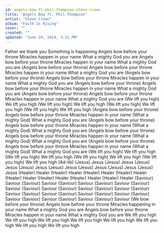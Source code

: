 ```yaml
---
id: angels-bow-ft-phil-thompson-steve-crown
title: "Angels Bow ft. Phil Thompson"
artist: "Steve Crown"
album: "Faith Is Rising"
cover: ""
created: ""
updated: "June 24, 2024, 3:21 PM"
---
```


Father we thank you
Something is happening
Angels bow before your throne
Miracles happen in your name
What a mighty God you are
Angels bow before your throne
Miracles happen in your name
What a mighty God you are
(Angels bow before your throne)
Angels bow before your throne
Miracles happen in your name
What a mighty God you are
(Angels bow before your throne)
Angels bow before your throne
Miracles happen in your name
What a mighty God you are
(Angels bow before your throne)
Angels bow before your throne
Miracles happen in your name
What a mighty God you are
(Angels bow before your throne)
Angels bow before your throne
Miracles happen in your name
What a mighty God you are
(We lift you high)
We lift you high
(We lift you high)
We lift you high
(We lift you high)
We lift you high
(We lift you high)
We lift you high
(Angels bow before your throne)
Angels bow before your throne
Miracles happen in your name
(What a mighty God)
What a mighty God you are
(Angels bow before your throne)
Angels bow before your throne
Miracles happen in your name
(What a mighty God)
What a mighty God you are
(Angels bow before your throne)
Angels bow before your throne
Miracles happen in your name
(What a mighty God)
What a mighty God you are
(Angels bow before your throne)
Angels bow before your throne
Miracles happen in your name
(What a mighty God)
What a mighty God you are
(We lift you high)
We lift you high
(We lift you high)
We lift you high
(We lift you high)
We lift you high
(We lift you high)
We lift you high
(Ad-lib)
(Jesus) Jesus
(Jesus) Jesus
(Jesus) Jesus
(Jesus) Jesus
(Jesus) Jesus
(Jesus) Jesus
(Jesus) Jesus
(Jesus) Jesus
(Healer) Healer
(Healer) Healer
(Healer) Healer
(Healer) Healer
(Healer) Healer
(Healer) Healer
(Healer) Healer
(Healer) Healer
(Saviour) Saviour
(Saviour) Saviour
(Saviour) Saviour
(Saviour) Saviour
(Saviour) Saviour
(Saviour) Saviour
(Saviour) Saviour
(Saviour) Saviour
(Saviour) Saviour
(Saviour) Saviour
(Saviour) Saviour
(Saviour) Saviour
(Saviour) Saviour
(Saviour) Saviour
(Saviour) Saviour
(Saviour) Saviour
(We bow before your throne)
Angels bow before your throne
Miracles happening in your name
What a mighty God you are
Angels bow before your throne
Miracles happen in your name
What a mighty God you are
We lift you high
We lift you high
We lift you high
We lift you high
We lift you high
We lift you high
We lift you high
We lift you high